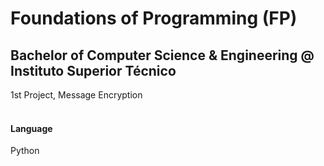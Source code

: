 # Foundations of Programming (FP)
## Bachelor of Computer Science & Engineering @ Instituto Superior Técnico
1st Project, Message Encryption
<br><br>
#### Language
Python
